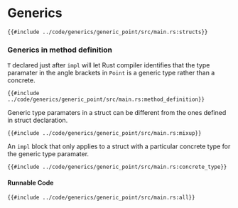 # Generics

```rust, no_run, noplayground
{{#include ../code/generics/generic_point/src/main.rs:structs}}
```

### Generics in method definition
`T` declared just after `impl` will let Rust compiler identifies that the type paramater in the angle brackets in `Point` is a generic type rather than a concrete.

```rust, no_run, noplayground
{{#include ../code/generics/generic_point/src/main.rs:method_definition}}
```
Generic type paramaters in a struct can be different from the ones defined in struct declaration.
```rust, no_run, noplayground
{{#include ../code/generics/generic_point/src/main.rs:mixup}}
```

An `impl` block that only applies to a struct with a particular concrete type for the generic type paramater.

```rust, no_run, noplayground
{{#include ../code/generics/generic_point/src/main.rs:concrete_type}}
```

#### Runnable Code
```rust, editable
{{#include ../code/generics/generic_point/src/main.rs:all}}
```

